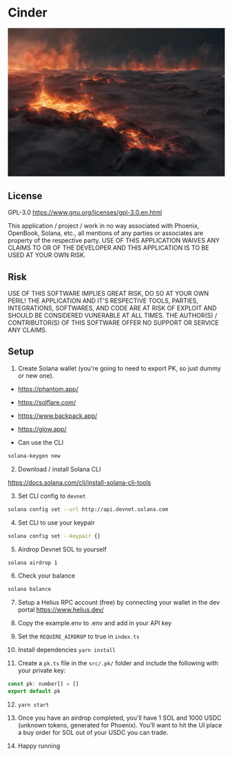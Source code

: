 # Cinder
![Cindering Landscape](https://github.com/R-K-H/cinder/blob/master/cinder.jpeg?raw=true)

## License
GPL-3.0 https://www.gnu.org/licenses/gpl-3.0.en.html

This application / project / work in no way associated with Phoenix, OpenBook, Solana, etc., all mentions of any parties or associates are property of the respective party. USE OF THIS APPLICATION WAIVES ANY CLAIMS TO OR OF THE DEVELOPER AND THIS APPLICATION IS TO BE USED AT YOUR OWN RISK.

## Risk
USE OF THIS SOFTWARE IMPLIES GREAT RISK, DO SO AT YOUR OWN PERIL! THE APPLICATION AND IT'S RESPECTIVE TOOLS, PARTIES, INTEGRATIONS, SOFTWARES, AND CODE ARE AT RISK OF EXPLOIT AND SHOULD BE CONSIDERED VUNERABLE AT ALL TIMES. THE AUTHOR(S) / CONTRIBUTOR(S) OF THIS SOFTWARE OFFER NO SUPPORT OR SERVICE ANY CLAIMS.

## Setup
1. Create Solana wallet (you're going to need to export PK, so just dummy or new one).

- https://phantom.app/
- https://solflare.com/
- https://www.backpack.app/
- https://glow.app/


- Can use the CLI

```bash
solana-keygen new
```

2. Download / install Solana CLI

https://docs.solana.com/cli/install-solana-cli-tools

3. Set CLI config to `devnet`

```bash
solana config set --url http://api.devnet.solana.com
```

4. Set CLI to use your keypair

```bash
solana config set --keypair {}
```

5. Airdrop Devnet SOL to yourself

```bash
solana airdrop 1
```

6. Check your balance

```bash
solana balance
```

7. Setup a Helius RPC account (free) by connecting your wallet in the dev portal
https://www.helius.dev/

8. Copy the example.env to .env and add in your API key

9. Set the `REQUIRE_AIRDROP` to true in `index.ts`

10. Install dependencies `yarn install`

11. Create a `pk.ts` file in the `src/.pk/` folder and include the following with your private key:

```javascript
const pk: number[] = []
export default pk
```

12. `yarn start`

13. Once you have an airdrop completed, you'll have 1 SOL and 1000 USDC (unknown tokens, generated for Phoenix). You'll want to hit the UI place a buy order for SOL out of your USDC you can trade.

14. Happy running